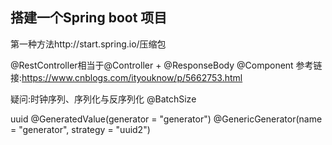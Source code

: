 ## 搭建一个Spring boot 项目
第一种方法http://start.spring.io/压缩包

@RestController相当于@Controller + @ResponseBody
@Component
参考链接:https://www.cnblogs.com/ityouknow/p/5662753.html

疑问:时钟序列、序列化与反序列化
@BatchSize

uuid
@GeneratedValue(generator = "generator")
@GenericGenerator(name = "generator", strategy = "uuid2")
